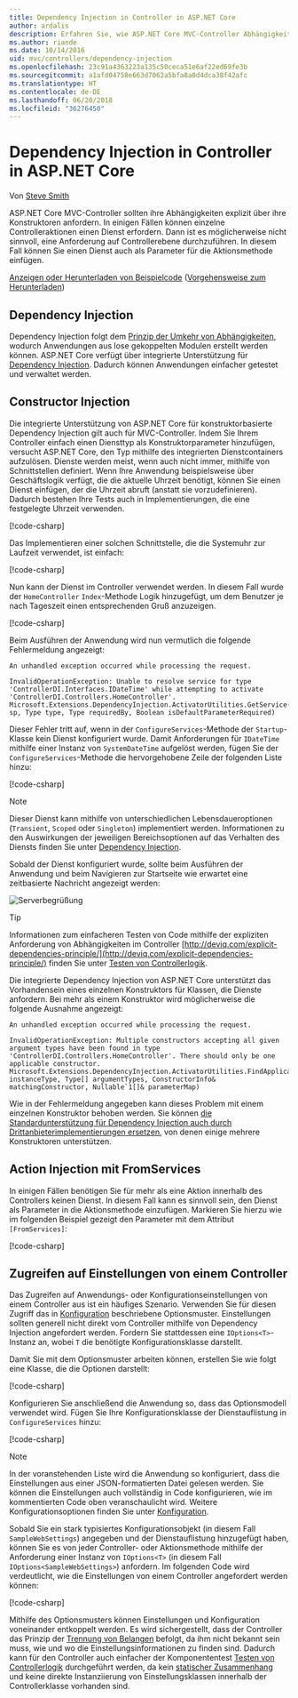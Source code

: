 ```yaml
---
title: Dependency Injection in Controller in ASP.NET Core
author: ardalis
description: Erfahren Sie, wie ASP.NET Core MVC-Controller Abhängigkeiten mit Dependency Injection in ASP.NET Core explizit über Konstruktoren anfordern.
ms.author: riande
ms.date: 10/14/2016
uid: mvc/controllers/dependency-injection
ms.openlocfilehash: 23c91a4363223a135c50ceca51e6af22ed69fe3b
ms.sourcegitcommit: a1afd04758e663d7062a5bfa8a0d4dca38f42afc
ms.translationtype: HT
ms.contentlocale: de-DE
ms.lasthandoff: 06/20/2018
ms.locfileid: "36276450"
---
```

# <a name="dependency-injection-into-controllers-in-aspnet-core"></a>Dependency Injection in Controller in ASP.NET Core

<a name="dependency-injection-controllers"></a>

Von [Steve Smith](https://ardalis.com/)

ASP.NET Core MVC-Controller sollten ihre Abhängigkeiten explizit über ihre Konstruktoren anfordern. In einigen Fällen können einzelne Controlleraktionen einen Dienst erfordern. Dann ist es möglicherweise nicht sinnvoll, eine Anforderung auf Controllerebene durchzuführen. In diesem Fall können Sie einen Dienst auch als Parameter für die Aktionsmethode einfügen.

[Anzeigen oder Herunterladen von Beispielcode](https://github.com/aspnet/Docs/tree/master/aspnetcore/mvc/controllers/dependency-injection/sample) ([Vorgehensweise zum Herunterladen](xref:tutorials/index#how-to-download-a-sample))

## <a name="dependency-injection"></a>Dependency Injection

Dependency Injection folgt dem [Prinzip der Umkehr von Abhängigkeiten](http://deviq.com/dependency-inversion-principle/), wodurch Anwendungen aus lose gekoppelten Modulen erstellt werden können. ASP.NET Core verfügt über integrierte Unterstützung für [Dependency Injection](../../fundamentals/dependency-injection.md). Dadurch können Anwendungen einfacher getestet und verwaltet werden.

## <a name="constructor-injection"></a>Constructor Injection

Die integrierte Unterstützung von ASP.NET Core für konstruktorbasierte Dependency Injection gilt auch für MVC-Controller. Indem Sie Ihrem Controller einfach einen Diensttyp als Konstruktorparameter hinzufügen, versucht ASP.NET Core, den Typ mithilfe des integrierten Dienstcontainers aufzulösen. Dienste werden meist, wenn auch nicht immer, mithilfe von Schnittstellen definiert. Wenn Ihre Anwendung beispielsweise über Geschäftslogik verfügt, die die aktuelle Uhrzeit benötigt, können Sie einen Dienst einfügen, der die Uhrzeit abruft (anstatt sie vorzudefinieren). Dadurch bestehen Ihre Tests auch in Implementierungen, die eine festgelegte Uhrzeit verwenden.

[!code-csharp[](dependency-injection/sample/src/ControllerDI/Interfaces/IDateTime.cs)]


Das Implementieren einer solchen Schnittstelle, die die Systemuhr zur Laufzeit verwendet, ist einfach:

[!code-csharp[](dependency-injection/sample/src/ControllerDI/Services/SystemDateTime.cs)]


Nun kann der Dienst im Controller verwendet werden. In diesem Fall wurde der `HomeController` `Index`-Methode Logik hinzugefügt, um dem Benutzer je nach Tageszeit einen entsprechenden Gruß anzuzeigen.

[!code-csharp[](./dependency-injection/sample/src/ControllerDI/Controllers/HomeController.cs?highlight=8,10,12,17,18,19,20,21,22,23,24,25,26,27,28,29,30&range=1-31,51-52)]

Beim Ausführen der Anwendung wird nun vermutlich die folgende Fehlermeldung angezeigt:

```
An unhandled exception occurred while processing the request.

InvalidOperationException: Unable to resolve service for type 'ControllerDI.Interfaces.IDateTime' while attempting to activate 'ControllerDI.Controllers.HomeController'.
Microsoft.Extensions.DependencyInjection.ActivatorUtilities.GetService(IServiceProvider sp, Type type, Type requiredBy, Boolean isDefaultParameterRequired)
```

Dieser Fehler tritt auf, wenn in der `ConfigureServices`-Methode der `Startup`-Klasse kein Dienst konfiguriert wurde. Damit Anforderungen für `IDateTime` mithilfe einer Instanz von `SystemDateTime` aufgelöst werden, fügen Sie der `ConfigureServices`-Methode die hervorgehobene Zeile der folgenden Liste hinzu:

[!code-csharp[](./dependency-injection/sample/src/ControllerDI/Startup.cs?highlight=4&range=26-27,42-44)]

> [!NOTE]
> Dieser Dienst kann mithilfe von unterschiedlichen Lebensdaueroptionen (`Transient`, `Scoped` oder `Singleton`) implementiert werden. Informationen zu den Auswirkungen der jeweiligen Bereichsoptionen auf das Verhalten des Diensts finden Sie unter [Dependency Injection](../../fundamentals/dependency-injection.md).

Sobald der Dienst konfiguriert wurde, sollte beim Ausführen der Anwendung und beim Navigieren zur Startseite wie erwartet eine zeitbasierte Nachricht angezeigt werden:

![Serverbegrüßung](dependency-injection/_static/server-greeting.png)

>[!TIP]
> Informationen zum einfacheren Testen von Code mithilfe der expliziten Anforderung von Abhängigkeiten im Controller [http://deviq.com/explicit-dependencies-principle/](http://deviq.com/explicit-dependencies-principle/) finden Sie unter [Testen von Controllerlogik](testing.md).

Die integrierte Dependency Injection von ASP.NET Core unterstützt das Vorhandensein eines einzelnen Konstruktors für Klassen, die Dienste anfordern. Bei mehr als einem Konstruktor wird möglicherweise die folgende Ausnahme angezeigt:

```
An unhandled exception occurred while processing the request.

InvalidOperationException: Multiple constructors accepting all given argument types have been found in type 'ControllerDI.Controllers.HomeController'. There should only be one applicable constructor.
Microsoft.Extensions.DependencyInjection.ActivatorUtilities.FindApplicableConstructor(Type instanceType, Type[] argumentTypes, ConstructorInfo& matchingConstructor, Nullable`1[]& parameterMap)
```

Wie in der Fehlermeldung angegeben kann dieses Problem mit einem einzelnen Konstruktor behoben werden. Sie können [die Standardunterstützung für Dependency Injection auch durch Drittanbieterimplementierungen ersetzen](../../fundamentals/dependency-injection.md#replacing-the-default-services-container), von denen einige mehrere Konstruktoren unterstützen.

## <a name="action-injection-with-fromservices"></a>Action Injection mit FromServices

In einigen Fällen benötigen Sie für mehr als eine Aktion innerhalb des Controllers keinen Dienst. In diesem Fall kann es sinnvoll sein, den Dienst als Parameter in die Aktionsmethode einzufügen. Markieren Sie hierzu wie im folgenden Beispiel gezeigt den Parameter mit dem Attribut `[FromServices]`:

[!code-csharp[](./dependency-injection/sample/src/ControllerDI/Controllers/HomeController.cs?highlight=1&range=33-38)]

## <a name="accessing-settings-from-a-controller"></a>Zugreifen auf Einstellungen von einem Controller

Das Zugreifen auf Anwendungs- oder Konfigurationseinstellungen von einem Controller aus ist ein häufiges Szenario. Verwenden Sie für diesen Zugriff das in [Konfiguration](xref:fundamentals/configuration/index) beschriebene Optionsmuster. Einstellungen sollten generell nicht direkt vom Controller mithilfe von Dependency Injection angefordert werden. Fordern Sie stattdessen eine `IOptions<T>`-Instanz an, wobei `T` die benötigte Konfigurationsklasse darstellt.

Damit Sie mit dem Optionsmuster arbeiten können, erstellen Sie wie folgt eine Klasse, die die Optionen darstellt:

[!code-csharp[](dependency-injection/sample/src/ControllerDI/Model/SampleWebSettings.cs)]

Konfigurieren Sie anschließend die Anwendung so, dass das Optionsmodell verwendet wird. Fügen Sie Ihre Konfigurationsklasse der Dienstauflistung in `ConfigureServices` hinzu:

[!code-csharp[](./dependency-injection/sample/src/ControllerDI/Startup.cs?highlight=3,4,5,6,9,16,19&range=14-44)]

> [!NOTE]
> In der voranstehenden Liste wird die Anwendung so konfiguriert, dass die Einstellungen aus einer JSON-formatierten Datei gelesen werden. Sie können die Einstellungen auch vollständig in Code konfigurieren, wie im kommentierten Code oben veranschaulicht wird. Weitere Konfigurationsoptionen finden Sie unter [Konfiguration](xref:fundamentals/configuration/index).

Sobald Sie ein stark typisiertes Konfigurationsobjekt (in diesem Fall `SampleWebSettings`) angegeben und der Dienstauflistung hinzugefügt haben, können Sie es von jeder Controller- oder Aktionsmethode mithilfe der Anforderung einer Instanz von `IOptions<T>` (in diesem Fall `IOptions<SampleWebSettings>`) anfordern. Im folgenden Code wird verdeutlicht, wie die Einstellungen von einem Controller angefordert werden können:

[!code-csharp[](./dependency-injection/sample/src/ControllerDI/Controllers/SettingsController.cs?highlight=3,5,7&range=7-22)]

Mithilfe des Optionsmusters können Einstellungen und Konfiguration voneinander entkoppelt werden. Es wird sichergestellt, dass der Controller das Prinzip der [Trennung von Belangen](http://deviq.com/separation-of-concerns/) befolgt, da ihm nicht bekannt sein muss, wie und wo die Einstellungsinformationen zu finden sind. Dadurch kann für den Controller auch einfacher der Komponententest [Testen von Controllerlogik](testing.md) durchgeführt werden, da kein [statischer Zusammenhang](http://deviq.com/static-cling/) und keine direkte Instanziierung von Einstellungsklassen innerhalb der Controllerklasse vorhanden sind.
